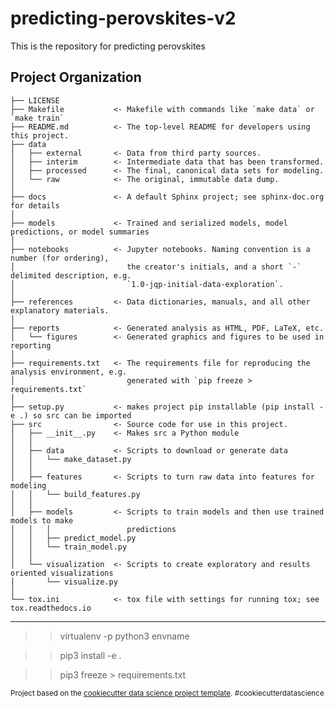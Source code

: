 predicting-perovskites-v2
==============================

This is the repository for predicting perovskites

Project Organization
------------

    ├── LICENSE
    ├── Makefile           <- Makefile with commands like `make data` or `make train`
    ├── README.md          <- The top-level README for developers using this project.
    ├── data
    │   ├── external       <- Data from third party sources.
    │   ├── interim        <- Intermediate data that has been transformed.
    │   ├── processed      <- The final, canonical data sets for modeling.
    │   └── raw            <- The original, immutable data dump.
    │
    ├── docs               <- A default Sphinx project; see sphinx-doc.org for details
    │
    ├── models             <- Trained and serialized models, model predictions, or model summaries
    │
    ├── notebooks          <- Jupyter notebooks. Naming convention is a number (for ordering),
    │                         the creator's initials, and a short `-` delimited description, e.g.
    │                         `1.0-jqp-initial-data-exploration`.
    │
    ├── references         <- Data dictionaries, manuals, and all other explanatory materials.
    │
    ├── reports            <- Generated analysis as HTML, PDF, LaTeX, etc.
    │   └── figures        <- Generated graphics and figures to be used in reporting
    │
    ├── requirements.txt   <- The requirements file for reproducing the analysis environment, e.g.
    │                         generated with `pip freeze > requirements.txt`
    │
    ├── setup.py           <- makes project pip installable (pip install -e .) so src can be imported
    ├── src                <- Source code for use in this project.
    │   ├── __init__.py    <- Makes src a Python module
    │   │
    │   ├── data           <- Scripts to download or generate data
    │   │   └── make_dataset.py
    │   │
    │   ├── features       <- Scripts to turn raw data into features for modeling
    │   │   └── build_features.py
    │   │
    │   ├── models         <- Scripts to train models and then use trained models to make
    │   │   │                 predictions
    │   │   ├── predict_model.py
    │   │   └── train_model.py
    │   │
    │   └── visualization  <- Scripts to create exploratory and results oriented visualizations
    │       └── visualize.py
    │
    └── tox.ini            <- tox file with settings for running tox; see tox.readthedocs.io


--------
>> virtualenv -p python3 envname

>> pip3 install -e .

>> pip3 freeze > requirements.txt

<p><small>Project based on the <a target="_blank" href="https://drivendata.github.io/cookiecutter-data-science/">cookiecutter data science project template</a>. #cookiecutterdatascience</small></p>
